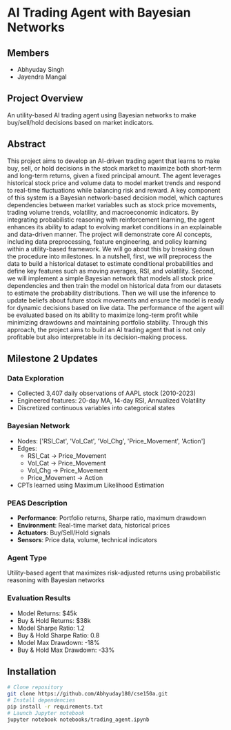 # AI Trading Agent with Bayesian Networks

## Members
- Abhyuday Singh
- Jayendra Mangal

## Project Overview
An utility-based AI trading agent using Bayesian networks to make buy/sell/hold decisions based on market indicators.

## Abstract
This project aims to develop an AI-driven trading agent that learns to make buy, sell, or hold decisions in the stock market to maximize both short-term and long-term returns, given a fixed principal amount. The agent leverages historical stock price and volume data to model market trends and respond to real-time fluctuations while balancing risk and reward. A key component of this system is a Bayesian network-based decision model, which captures dependencies between market variables such as stock price movements, trading volume trends, volatility, and macroeconomic indicators. By integrating probabilistic reasoning with reinforcement learning, the agent enhances its ability to adapt to evolving market conditions in an explainable and data-driven manner.
The project will demonstrate core AI concepts, including data preprocessing, feature engineering, and policy learning within a utility-based framework. We will go about this by breaking down the procedure into milestones. In a nutshell, first, we will preprocess the data to build a historical dataset to estimate conditional probabilities and define key features such as moving averages, RSI, and volatility. Second, we will implement a simple Bayesian network that models all stock price dependencies and then train the model on historical data from our datasets to estimate the probability distributions. Then we will use the inference to update beliefs about future stock movements and ensure the model is ready for dynamic decisions based on live data. 
The performance of the agent will be evaluated based on its ability to maximize long-term profit while minimizing drawdowns and maintaining portfolio stability. Through this approach, the project aims to build an AI trading agent that is not only profitable but also interpretable in its decision-making process.


## Milestone 2 Updates

### Data Exploration
- Collected 3,407 daily observations of AAPL stock (2010-2023)
- Engineered features: 20-day MA, 14-day RSI, Annualized Volatility
- Discretized continuous variables into categorical states

### Bayesian Network
- Nodes: ['RSI_Cat', 'Vol_Cat', 'Vol_Chg', 'Price_Movement', 'Action']
- Edges:
  - RSI_Cat -> Price_Movement
  - Vol_Cat -> Price_Movement
  - Vol_Chg -> Price_Movement
  - Price_Movement -> Action
- CPTs learned using Maximum Likelihood Estimation

### PEAS Description
- **Performance**: Portfolio returns, Sharpe ratio, maximum drawdown
- **Environment**: Real-time market data, historical prices
- **Actuators**: Buy/Sell/Hold signals
- **Sensors**: Price data, volume, technical indicators

### Agent Type
Utility-based agent that maximizes risk-adjusted returns using probabilistic reasoning with Bayesian networks

### Evaluation Results
- Model Returns: $45k
- Buy & Hold Returns: $38k
- Model Sharpe Ratio: 1.2
- Buy & Hold Sharpe Ratio: 0.8
- Model Max Drawdown: -18%
- Buy & Hold Max Drawdown: -33%

## Installation
```bash
# Clone repository
git clone https://github.com/Abhyuday180/cse150a.git
# Install dependencies
pip install -r requirements.txt
# Launch Jupyter notebook
jupyter notebook notebooks/trading_agent.ipynb
